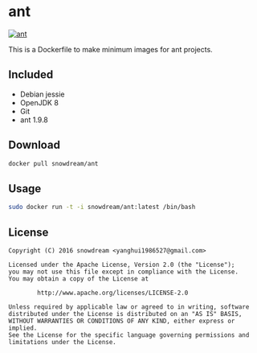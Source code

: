 # ant
[![ant](http://dockeri.co/image/snowdream/ant)](https://hub.docker.com/r/snowdream/ant/)

This is a Dockerfile to make minimum images for ant projects.

## Included
* Debian jessie
* OpenJDK 8
* Git
* ant 1.9.8


## Download
```bash
docker pull snowdream/ant
```

## Usage
```bash
sudo docker run -t -i snowdream/ant:latest /bin/bash
```

## License
```
Copyright (C) 2016 snowdream <yanghui1986527@gmail.com>

Licensed under the Apache License, Version 2.0 (the "License");
you may not use this file except in compliance with the License.
You may obtain a copy of the License at

        http://www.apache.org/licenses/LICENSE-2.0

Unless required by applicable law or agreed to in writing, software
distributed under the License is distributed on an "AS IS" BASIS,
WITHOUT WARRANTIES OR CONDITIONS OF ANY KIND, either express or implied.
See the License for the specific language governing permissions and
limitations under the License.
```
